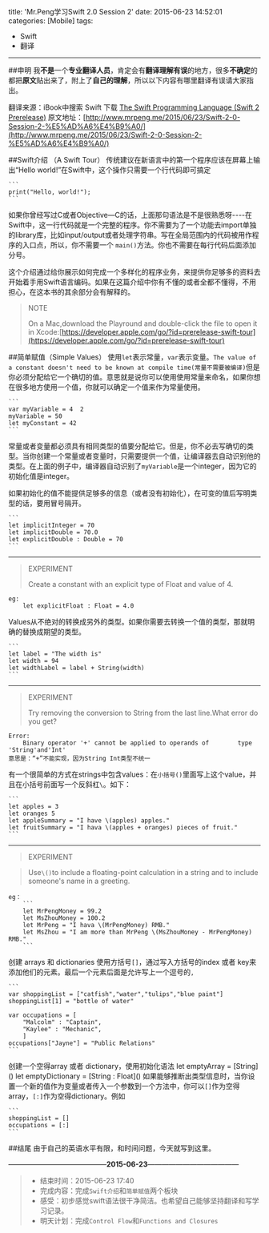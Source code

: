 title: 'Mr.Peng学习Swift 2.0 Session 2'
date: 2015-06-23 14:52:01
categories: [Mobile]
tags:
- Swift
- 翻译

---
##申明
我**不是**一个**专业翻译人员**，肯定会有**翻译理解有误**的地方，很多**不确定**的都把**原文**贴出来了，附上了**自己的理解**，所以以下内容有哪里翻译有误请大家指出。

翻译来源：iBook中搜索 Swift 下载 [The Swift Programming Language (Swift 2 Prerelease)](https://itunes.apple.com/cn/book/swift-programming-language/id1002622538?mt=11)
原文地址：[http://www.mrpeng.me/2015/06/23/Swift-2-0-Session-2-%E5%AD%A6%E4%B9%A0/](http://www.mrpeng.me/2015/06/23/Swift-2-0-Session-2-%E5%AD%A6%E4%B9%A0/)

##Swift介绍 （A Swift Tour）
传统建议在新语言中的第一个程序应该在屏幕上输出“Hello world!”在Swift中，这个操作只需要一个行代码即可搞定

	```
    print("Hello, world!");
    ```
<!--more-->
如果你曾经写过C或者Objective—C的话，上面那句语法是不是很熟悉呀----在Swift中，这一行代码就是一个完整的程序。你不需要为了一个功能去import单独的library库，比如input/output或者处理字符串。写在全局范围内的代码被用作程序的入口点，所以，你不需要一个 `main()`方法。你也不需要在每行代码后面添加分号。

这个介绍通过给你展示如何完成一个多样化的程序业务，来提供你足够多的资料去开始着手用Swift语言编码。如果在这篇介绍中你有不懂的或者全都不懂得，不用担心，在这本书的其余部分会有解释的。

> NOTE
> 
> On a Mac,download the Playround and double-click the file to open it in Xcode:[https://developer.apple.com/go/?id=prerelease-swift-tour](https://developer.apple.com/go/?id=prerelease-swift-tour)
	
##简单赋值（Simple Values）
使用`let`表示常量，`var`表示变量。`The value of a constant doesn't need to be known at compile time(常量不需要被编译)`但是你必须分配给它一个确切的值。意思就是说你可以使用使用常量来命名，如果你想在很多地方使用一个值，你就可以确定一个值来作为常量使用。
	
	```
	var myVariable = 4	2
	myVariable = 50
	let myConstant = 42
	```
常量或者变量都必须具有相同类型的值要分配给它。但是，你不必去写确切的类型。当你创建一个常量或者变量时，只需要提供一个值，让编译器去自动识别他的类型。在上面的例子中，编译器自动识别了`myVariable`是一个integer，因为它的初始化值是integer。

如果初始化的值不能提供足够多的信息（或者没有初始化），在可变的值后写明类型的话，要用冒号隔开。

	```
	let implicitInteger = 70
	let implicitDouble = 70.0
	let explicitDouble : Double = 70
	```
---
> EXPERIMENT
> 
> Create a constant with an explicit type of Float and value of 4.
> 
	eg:
		let explicitFloat : Float = 4.0
Values从不绝对的转换成另外的类型。如果你需要去转换一个值的类型，那就明确的替换成期望的类型。
	
	```
	let label = "The width is"
	let width = 94
	let widthLabel = label + String(width)
	```
	
---
> EXPERIMENT
> 
> Try removing the conversion to String from the last line.What error do you get?
> 
	Error:
		Binary operator '+' cannot be applied to operands of 		type 'String'and'Int'
	意思是：“+”不能实现，因为String Int类型不统一
	
有一个很简单的方式在strings中包含values：在`小括号()`里面写上这个value，并且在小括号前面写一个反斜杠`\`。如下：
	
	```
	let apples = 3
	let oranges 5
	let appleSummary = "I have \(apples) apples."
	let fruitSummary = "I hava \(apples + oranges) pieces of fruit."
    ```
	
------

> EXPERIMENT

> Use`\()`to include a floating-point calculation in a string and to include someone's name in a greeting.
> 
	eg：
		```
		let MrPengMoney = 99.2
		let MsZhouMoney = 100.2
		let MrPeng = "I hava \(MrPengMoney) RMB."
		let MsZhou = "I am more than MrPeng \(MsZhouMoney - MrPengMoney) RMB."
        ```
		
        
创建 arrays 和 dictionaries 使用方括号`[]`，通过写入方括号的index 或者 key来添加他们的元素。最后一个元素后面是允许写上一个逗号的`,`

	```
	var shoppingList = ["catfish","water","tulips","blue paint"]
	shoppingList[1] = "bottle of water"
	
	var occupations = [
		"Malcolm" : "Captain",
		"Kaylee" : "Mechanic",
		]
	occupations["Jayne"] = "Public Relations"
	```
    	
	
创建一个空得array 或者 dictionary，使用初始化语法
	let emptyArray = \[String]()
	let emptyDictionary = \[String : Float]()
如果能够推断出类型信息时，当你设置一个新的值作为变量或者传入一个参数到一个方法中，你可以`[]`作为空得array，`[:]`作为空得dictionary。例如
	
	```
	shoppingList = []
	occupations = [:]
    ```
        
	
##结尾
由于自己的英语水平有限，和时间问题，今天就写到这里。

——————————————**2015-06-23**—————————————
> * 结束时间：2015-06-23 17:40 
> * 完成内容：完成`Swift介绍`和`简单赋值`两个板块
> * 感受：初步感觉swift语法很干净简洁。也希望自己能够坚持翻译和写学习记录。
> * 明天计划：完成`Control Flow`和`Functions and Closures`
